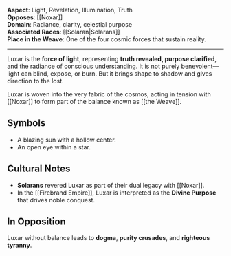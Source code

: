 **Aspect**: Light, Revelation, Illumination, Truth  
**Opposes**: [[Noxar]]  
**Domain**: Radiance, clarity, celestial purpose  
**Associated Races**: [[Solaran|Solarans]]  
**Place in the Weave**: One of the four cosmic forces that sustain reality.

---

Luxar is the **force of light**, representing **truth revealed, purpose clarified**, and the radiance of conscious understanding. It is not purely benevolent—light can blind, expose, or burn. But it brings shape to shadow and gives direction to the lost.

Luxar is woven into the very fabric of the cosmos, acting in tension with [[Noxar]] to form part of the balance known as [[the Weave]].

## Symbols
- A blazing sun with a hollow center.
- An open eye within a star.

## Cultural Notes
- **Solarans** revered Luxar as part of their dual legacy with [[Noxar]].
- In the [[Firebrand Empire]], Luxar is interpreted as the **Divine Purpose** that drives noble conquest.

## In Opposition
Luxar without balance leads to **dogma**, **purity crusades**, and **righteous tyranny**.
